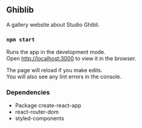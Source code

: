 ## Ghiblib

A gallery website about Studio Ghibli.

### `npm start`

Runs the app in the development mode.<br />
Open [http://localhost:3000](http://localhost:3000) to view it in the browser.

The page will reload if you make edits.<br />
You will also see any lint errors in the console.

### Dependencies

- Package create-react-app
- react-router-dom
- styled-components
